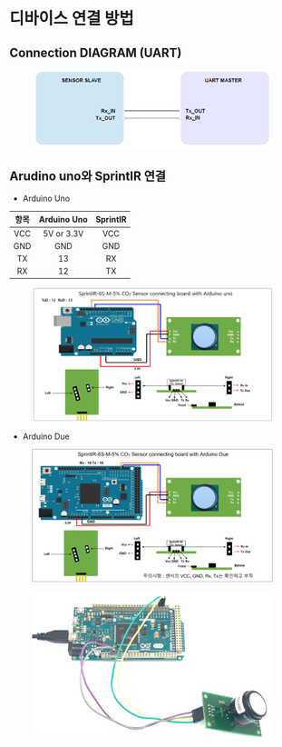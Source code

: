 # 디바이스 연결 방법

## Connection DIAGRAM (UART)

<figure><img src="../../../.gitbook/assets/connetion_uart_diagram.PNG" alt=""><figcaption></figcaption></figure>

## Arudino uno와  SprintIR 연결

* Arduino Uno

|  항목 | Arduino Uno | SprintIR |
| :-: | :---------: | :------: |
| VCC |  5V or 3.3V |    VCC   |
| GND |     GND     |    GND   |
|  TX |      13     |    RX    |
|  RX |      12     |    TX    |



<figure><img src="../../../.gitbook/assets/sprintir_with_aruduino.PNG" alt=""><figcaption></figcaption></figure>

* Arduino Due

<figure><img src="../../../.gitbook/assets/sprintir_6s_connecting_with_arduino_due (1).png" alt=""><figcaption></figcaption></figure>

<figure><img src="../../../.gitbook/assets/sprintir_6s_실사 (1).jpg" alt=""><figcaption></figcaption></figure>

###
